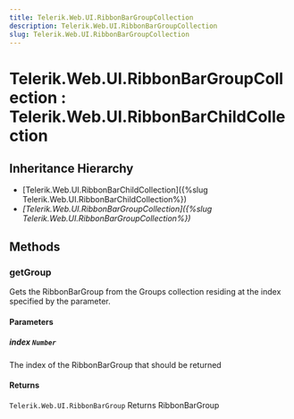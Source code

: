 ```yaml
---
title: Telerik.Web.UI.RibbonBarGroupCollection
description: Telerik.Web.UI.RibbonBarGroupCollection
slug: Telerik.Web.UI.RibbonBarGroupCollection
---
```


# Telerik.Web.UI.RibbonBarGroupCollection : Telerik.Web.UI.RibbonBarChildCollection 

## Inheritance Hierarchy

* [Telerik.Web.UI.RibbonBarChildCollection]({%slug Telerik.Web.UI.RibbonBarChildCollection%})
* *[Telerik.Web.UI.RibbonBarGroupCollection]({%slug Telerik.Web.UI.RibbonBarGroupCollection%})*


## Methods

###  getGroup

Gets the RibbonBarGroup from the Groups collection residing at the index specified by the parameter.

#### Parameters

##### index `Number`

The index of the RibbonBarGroup that should be returned

#### Returns

`Telerik.Web.UI.RibbonBarGroup` Returns RibbonBarGroup



